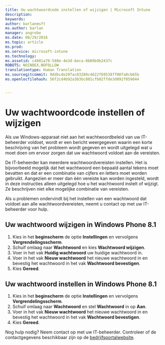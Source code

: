 ```yaml
---
title: Uw wachtwoordcode instellen of wijzigen | Microsoft Intune
description: 
keywords: 
author: barlanmsft
ms.author: barlan
manager: angrobe
ms.date: 08/29/2016
ms.topic: article
ms.prod: 
ms.service: microsoft-intune
ms.technology: 
ms.assetid: c4801a78-580e-4e3d-beca-0b09b9b2437c
ROBOTS: NOINDEX,NOFOLLOW
translationtype: Human Translation
ms.sourcegitcommit: 9ddbcde20fac83289c4622f69538ff00fa0cb65b
ms.openlocfilehash: 56f2cd4b92a383bc801cfb02ffde3d092f059d44


---
```


# <a name="set-or-change-your-passcode"></a>Uw wachtwoordcode instellen of wijzigen

Als uw Windows-apparaat niet aan het wachtwoordbeleid van uw IT-beheerder voldoet, wordt er een bericht weergegeven waarin een korte beschrijving van het probleem wordt gegeven en wordt uitgelegd wat u moet doen om ervoor zorgen dat uw wachtwoord voldoet aan de vereisten.

De IT-beheerder kan meerdere wachtwoordvereisten instellen. Het is bijvoorbeeld mogelijk dat het wachtwoord een bepaald aantal tekens moet bevatten en dat er een combinatie van cijfers en letters moet worden gebruikt. Aangezien er meer dan één vereiste kan worden ingesteld, wordt in deze instructies alleen uitgelegd hoe u het wachtwoord instelt of wijzigt. Ze beschrijven niet elke mogelijke combinatie van vereisten.

Als u problemen ondervindt bij het instellen van een wachtwoord dat voldoet aan alle wachtwoordvereisten, neemt u contact op met uw IT-beheerder voor hulp.

## <a name="to-change-your-password-on-windows-phone-81"></a>Uw wachtwoord wijzigen in Windows Phone 8.1

1. Kies in het **beginscherm** de optie **Instellingen** en vervolgens **Vergrendelingsscherm**.
2. Schuif omlaag naar **Wachtwoord** en kies **Wachtwoord wijzigen**.
3. Voer in het vak **Huidig wachtwoord** uw huidige wachtwoord in.
4. Voer in het vak **Nieuw wachtwoord** het nieuwe wachtwoord in en bevestig het wachtwoord in het vak **Wachtwoord bevestigen**.
4. Kies **Gereed**.

## <a name="to-set-your-password-on-windows-phone-81"></a>Uw wachtwoord instellen in Windows Phone 8.1

1. Kies in het **beginscherm** de optie **Instellingen** en vervolgens **Vergrendelingsscherm**.
2. Schuif omlaag naar **Wachtwoord** en stel **Wachtwoord** in op **Aan**.
3. Voer in het vak **Nieuw wachtwoord** het nieuwe wachtwoord in en bevestig het wachtwoord in het vak **Wachtwoord bevestigen**.
4. Kies **Gereed**.

Nog hulp nodig? Neem contact op met uw IT-beheerder. Controleer of de contactgegevens beschikbaar zijn op de [bedrjifsportalwebsite](http://portal.manage.microsoft.com).



<!--HONumber=Nov16_HO2-->


